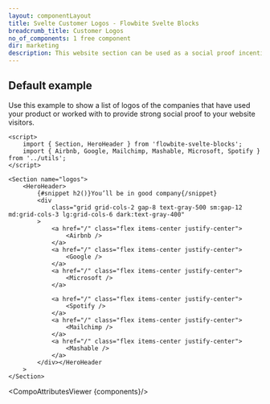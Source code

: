 ```yaml
---
layout: componentLayout
title: Svelte Customer Logos - Flowbite Svelte Blocks
breadcrumb_title: Customer Logos
no_of_components: 1 free component
dir: marketing
description: This website section can be used as a social proof incentive to convince your potential clients by showcasing popular companies that you've collaborated with.
---
```


<script>
  import { TableProp, TableDefaultRow, CompoAttributesViewer } from '../utils'
  const components = 'HeroHeader, Section'
</script>

## Default example

Use this example to show a list of logos of the companies that have used your product or worked with to provide strong social proof to your website visitors.

```svelte example
<script>
	import { Section, HeroHeader } from 'flowbite-svelte-blocks';
	import { Airbnb, Google, Mailchimp, Mashable, Microsoft, Spotify } from '../utils';
</script>

<Section name="logos">
	<HeroHeader>
		{#snippet h2()}You’ll be in good company{/snippet}
		<div
			class="grid grid-cols-2 gap-8 text-gray-500 sm:gap-12 md:grid-cols-3 lg:grid-cols-6 dark:text-gray-400"
		>
			<a href="/" class="flex items-center justify-center">
				<Airbnb />
			</a>
			<a href="/" class="flex items-center justify-center">
				<Google />
			</a>
			<a href="/" class="flex items-center justify-center">
				<Microsoft />
			</a>

			<a href="/" class="flex items-center justify-center">
				<Spotify />
			</a>
			<a href="/" class="flex items-center justify-center">
				<Mailchimp />
			</a>
			<a href="/" class="flex items-center justify-center">
				<Mashable />
			</a>
		</div></HeroHeader
	>
</Section>
```

<CompoAttributesViewer {components}/>

